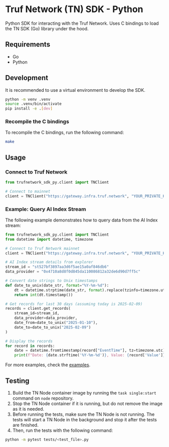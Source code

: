 # Truf Network (TN) SDK - Python

Python SDK for interacting with the Truf Network. Uses C bindings to load the TN SDK (Go) library under the hood.

## Requirements
- Go
- Python

## Development

It is recommended to use a virtual environment to develop the SDK.
```bash
python -m venv .venv
source .venv/bin/activate
pip install -e .[dev]
```

### Recompile the C bindings

To recompile the C bindings, run the following command:
```bash
make
```

## Usage

### Connect to Truf Network

```python
from trufnetwork_sdk_py.client import TNClient

# Connect to mainnet
client = TNClient("https://gateway.infra.truf.network", "YOUR_PRIVATE_KEY")
```

### Example: Query AI Index Stream

The following example demonstrates how to query data from the AI Index stream:

```python
from trufnetwork_sdk_py.client import TNClient
from datetime import datetime, timezone

# Connect to Truf Network mainnet
client = TNClient("https://gateway.infra.truf.network", "YOUR_PRIVATE_KEY")

# AI Index stream details from explorer
stream_id = "st527bf3897aa3d6f5ae15a0af846db6"
data_provider = "0x4710a8d8f0d845da110086812a32de6d90d7ff5c"

# Convert date strings to Unix timestamps
def date_to_unix(date_str, format="%Y-%m-%d"):
    dt = datetime.strptime(date_str, format).replace(tzinfo=timezone.utc)
    return int(dt.timestamp())

# Get records for last 30 days (assuming today is 2025-02-09)
records = client.get_records(
    stream_id=stream_id,
    data_provider=data_provider,
    date_from=date_to_unix("2025-01-10"),
    date_to=date_to_unix("2025-02-09")
)

# Display the records
for record in records:
    date = datetime.fromtimestamp(record["EventTime"], tz=timezone.utc)
    print(f"Date: {date.strftime('%Y-%m-%d')}, Value: {record['Value']}")
```

For more examples, check the [examples](./examples/main.py).

## Testing

1. Build the TN Node container image by running the `task single:start` command on `node` repository.
2. Stop the TN Node container if it is running, but do not remove the image as it is needed.
3. Before running the tests, make sure the TN Node is not running. The tests will start a TN Node in the background and stop it after the tests are finished.
4. Then, run the tests with the following command:
```bash
python -m pytest tests/<test_file>.py
```